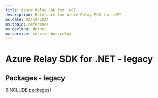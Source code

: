 ```yaml
---
title: Azure Relay SDK for .NET
description: Reference for Azure Relay SDK for .NET
ms.date: 02/19/2024
ms.topic: reference
ms.devlang: dotnet
ms.service: service-bus-relay
---
```

# Azure Relay SDK for .NET - legacy
## Packages - legacy
[!INCLUDE [packages](relay-index.md)]